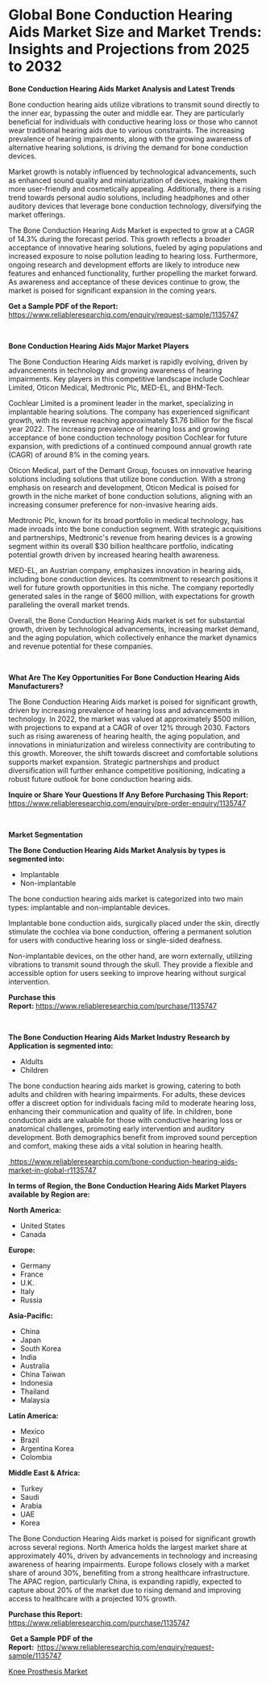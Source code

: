 <p><h1>Global Bone Conduction Hearing Aids Market Size and Market Trends: Insights and Projections from 2025 to 2032</h1></p><p><strong>Bone Conduction Hearing Aids Market Analysis and Latest Trends</strong></p>
<p><p>Bone conduction hearing aids utilize vibrations to transmit sound directly to the inner ear, bypassing the outer and middle ear. They are particularly beneficial for individuals with conductive hearing loss or those who cannot wear traditional hearing aids due to various constraints. The increasing prevalence of hearing impairments, along with the growing awareness of alternative hearing solutions, is driving the demand for bone conduction devices.</p><p>Market growth is notably influenced by technological advancements, such as enhanced sound quality and miniaturization of devices, making them more user-friendly and cosmetically appealing. Additionally, there is a rising trend towards personal audio solutions, including headphones and other auditory devices that leverage bone conduction technology, diversifying the market offerings.</p><p>The Bone Conduction Hearing Aids Market is expected to grow at a CAGR of 14.3% during the forecast period. This growth reflects a broader acceptance of innovative hearing solutions, fueled by aging populations and increased exposure to noise pollution leading to hearing loss. Furthermore, ongoing research and development efforts are likely to introduce new features and enhanced functionality, further propelling the market forward. As awareness and acceptance of these devices continue to grow, the market is poised for significant expansion in the coming years.</p></p>
<p><strong>Get a Sample PDF of the Report:&nbsp;</strong> <a href="https://www.reliableresearchiq.com/enquiry/request-sample/1135747?utm_campaign=2593&utm_medium=2&utm_source=Github&utm_content=ia&utm_term=03032025&utm_id=bone-conduction-hearing-aids">https://www.reliableresearchiq.com/enquiry/request-sample/1135747</a></p>
<p>&nbsp;</p>
<p><strong>Bone Conduction Hearing Aids Major Market Players</strong></p>
<p><p>The Bone Conduction Hearing Aids market is rapidly evolving, driven by advancements in technology and growing awareness of hearing impairments. Key players in this competitive landscape include Cochlear Limited, Oticon Medical, Medtronic Plc, MED-EL, and BHM-Tech.</p><p>Cochlear Limited is a prominent leader in the market, specializing in implantable hearing solutions. The company has experienced significant growth, with its revenue reaching approximately $1.76 billion for the fiscal year 2022. The increasing prevalence of hearing loss and growing acceptance of bone conduction technology position Cochlear for future expansion, with predictions of a continued compound annual growth rate (CAGR) of around 8% in the coming years.</p><p>Oticon Medical, part of the Demant Group, focuses on innovative hearing solutions including solutions that utilize bone conduction. With a strong emphasis on research and development, Oticon Medical is poised for growth in the niche market of bone conduction solutions, aligning with an increasing consumer preference for non-invasive hearing aids.</p><p>Medtronic Plc, known for its broad portfolio in medical technology, has made inroads into the bone conduction segment. With strategic acquisitions and partnerships, Medtronic's revenue from hearing devices is a growing segment within its overall $30 billion healthcare portfolio, indicating potential growth driven by increased hearing health awareness.</p><p>MED-EL, an Austrian company, emphasizes innovation in hearing aids, including bone conduction devices. Its commitment to research positions it well for future growth opportunities in this niche. The company reportedly generated sales in the range of $600 million, with expectations for growth paralleling the overall market trends.</p><p>Overall, the Bone Conduction Hearing Aids market is set for substantial growth, driven by technological advancements, increasing market demand, and the aging population, which collectively enhance the market dynamics and revenue potential for these companies.</p></p>
<p>&nbsp;</p>
<p><strong>What Are The Key Opportunities For Bone Conduction Hearing Aids Manufacturers?</strong></p>
<p><p>The Bone Conduction Hearing Aids market is poised for significant growth, driven by increasing prevalence of hearing loss and advancements in technology. In 2022, the market was valued at approximately $500 million, with projections to expand at a CAGR of over 12% through 2030. Factors such as rising awareness of hearing health, the aging population, and innovations in miniaturization and wireless connectivity are contributing to this growth. Moreover, the shift towards discreet and comfortable solutions supports market expansion. Strategic partnerships and product diversification will further enhance competitive positioning, indicating a robust future outlook for bone conduction hearing aids.</p></p>
<p><strong>Inquire or Share Your Questions If Any Before Purchasing This Report:</strong> <a href="https://www.reliableresearchiq.com/enquiry/pre-order-enquiry/1135747?utm_campaign=2593&utm_medium=2&utm_source=Github&utm_content=ia&utm_term=03032025&utm_id=bone-conduction-hearing-aids">https://www.reliableresearchiq.com/enquiry/pre-order-enquiry/1135747</a></p>
<p>&nbsp;</p>
<p><strong>Market Segmentation</strong></p>
<p><strong>The Bone Conduction Hearing Aids Market Analysis by types is segmented into:</strong></p>
<p><ul><li>Implantable</li><li>Non-implantable</li></ul></p>
<p><p>The bone conduction hearing aids market is categorized into two main types: implantable and non-implantable devices. </p><p>Implantable bone conduction aids, surgically placed under the skin, directly stimulate the cochlea via bone conduction, offering a permanent solution for users with conductive hearing loss or single-sided deafness. </p><p>Non-implantable devices, on the other hand, are worn externally, utilizing vibrations to transmit sound through the skull. They provide a flexible and accessible option for users seeking to improve hearing without surgical intervention.</p></p>
<p><strong>Purchase this Report:&nbsp;</strong><a href="https://www.reliableresearchiq.com/purchase/1135747?utm_campaign=2593&utm_medium=2&utm_source=Github&utm_content=ia&utm_term=03032025&utm_id=bone-conduction-hearing-aids">https://www.reliableresearchiq.com/purchase/1135747</a></p>
<p>&nbsp;</p>
<p><strong>The Bone Conduction Hearing Aids Market Industry Research by Application is segmented into:</strong></p>
<p><ul><li>Aldults</li><li>Children</li></ul></p>
<p><p>The bone conduction hearing aids market is growing, catering to both adults and children with hearing impairments. For adults, these devices offer a discreet option for individuals facing mild to moderate hearing loss, enhancing their communication and quality of life. In children, bone conduction aids are valuable for those with conductive hearing loss or anatomical challenges, promoting early intervention and auditory development. Both demographics benefit from improved sound perception and comfort, making these aids a vital solution in hearing health.</p></p>
<p><a href="https://www.reliableresearchiq.com/bone-conduction-hearing-aids-market-in-global-r1135747?utm_campaign=2593&utm_medium=2&utm_source=Github&utm_content=ia&utm_term=03032025&utm_id=bone-conduction-hearing-aids">&nbsp;https://www.reliableresearchiq.com/bone-conduction-hearing-aids-market-in-global-r1135747</a></p>
<p><strong>In terms of Region, the Bone Conduction Hearing Aids Market Players available by Region are:</strong></p>
<p>
    <p> <strong> North America: </strong>
        <ul>
            <li>United States</li>
            <li>Canada</li>
        </ul>
        </p> 
    <p> <strong> Europe: </strong>
        <ul>
            <li>Germany</li>
            <li>France</li>
            <li>U.K.</li>
            <li>Italy</li>
            <li>Russia</li>
        </ul>
        </p> 
    <p> <strong> Asia-Pacific: </strong>
        <ul>
            <li>China</li>
            <li>Japan</li>
            <li>South Korea</li>
            <li>India</li>
            <li>Australia</li>
            <li>China Taiwan</li>
            <li>Indonesia</li>
            <li>Thailand</li>
            <li>Malaysia</li>
        </ul>
        </p> 
    <p> <strong> Latin America: </strong>
        <ul>
            <li>Mexico</li>
            <li>Brazil</li>
            <li>Argentina Korea</li>
            <li>Colombia</li>
        </ul>
        </p> 
    <p> <strong> Middle East & Africa: </strong>
        <ul>
            <li>Turkey</li>
            <li>Saudi</li>
            <li>Arabia</li>
            <li>UAE</li>
            <li>Korea</li>
        </ul>
    </p>
    </p>
<p><p>The Bone Conduction Hearing Aids market is poised for significant growth across several regions. North America holds the largest market share at approximately 40%, driven by advancements in technology and increasing awareness of hearing impairments. Europe follows closely with a market share of around 30%, benefiting from a strong healthcare infrastructure. The APAC region, particularly China, is expanding rapidly, expected to capture about 20% of the market due to rising demand and improving access to healthcare with a projected 10% growth.</p></p>
<p><strong>Purchase this Report: </strong><a href="https://www.reliableresearchiq.com/purchase/1135747?utm_campaign=2593&utm_medium=2&utm_source=Github&utm_content=ia&utm_term=03032025&utm_id=bone-conduction-hearing-aids">https://www.reliableresearchiq.com/purchase/1135747</a></p>
<p>&nbsp;<strong>Get a Sample PDF of the Report:&nbsp;&nbsp;</strong><a href="https://www.reliableresearchiq.com/enquiry/request-sample/1135747?utm_campaign=2593&utm_medium=2&utm_source=Github&utm_content=ia&utm_term=03032025&utm_id=bone-conduction-hearing-aids">https://www.reliableresearchiq.com/enquiry/request-sample/1135747</a></p>
<p><strong></strong></p>
<p><p><a href="https://github.com/skerretflossie9297/Market-Research-Report-List-1/blob/main/knee-prosthesis-market.md?utm_campaign=2593&utm_medium=2&utm_source=Github&utm_content=ia&utm_term=03032025&utm_id=bone-conduction-hearing-aids">Knee Prosthesis Market</a></p></p>